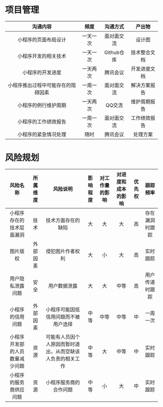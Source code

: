 # 项目管理
| 沟通内容                       |   频度   |  沟通方式  |   产出物   |
| :--------------------------:   | :-----: |  :------:  | :-------: |
| 小程序的页面布局设计            | 一天一次 | 面对面交流  |设计图     |
| 小程序开发的相关技术            | 一天一次 | Github仓库 |技术整合文档|
| 小程序的开发进度                | 一天两次 |  腾讯会议  |开发进度文档|
|小程序推出过程中可能存在的阻碍因素| 一周一次 |	面对面交流 |解决方案报告|
|小程序的例行维护周期	          |一天两次	 | QQ交流     |	维护周期报告|
|小程序的工作绩效报告	          |一周一次	 | 面对面交流  |工作绩效报告|
|小程序的紧急情况处理	          |随时      |腾讯会议	  |处理方案     |


# 风险规划
|风险名称                     |	所属维度|       风险说明	                                  |影响程度|对工作量的影响|	对进度和成本的影响|	优先权|	跟踪频率     |
| :------------------------: | :-----: |  :------------------------------------------:       |:-----:|:----------: |:---------------: |:----:|:----------: |
|小程序存在的技术层面漏洞      |  技术   |技术方面存在的缺陷	                                 |大    |大	          |大	              |高    |存在漏洞时跟踪|
|图片版权	                  |外部因素	|侵犯图片作者权利                                       |大    |小           |大                |	高    |实时跟踪      |
|用户隐私泄露问题             |	安全    |	用户数据泄露                                        |大    |大           |中等              |	高    |用户传递时跟踪|
|小程序的信用问题             | 外部因素 |小程序可能因低信用问题而不被用户选择	                  |中等  |中等         |中等               |	中    |一周一次      |
|小程序开发部的人员数量减少问题| 资源    |可能有人员因个人原因而暂时退出，从而空缺该人负责的相关工作|中等  |大	         |中等	             |中	|实时跟踪      |
|小程序的服务商供应问题        | 资源    |小程序服务商的合作问题	                             |中等	|小           |大	              |中	 |实时跟踪      |
